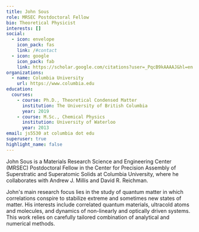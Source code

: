 ```yaml
---
title: John Sous
role: MRSEC Postdoctoral Fellow
bio: Theoretical Physicist
interests: []
social:
  - icon: envelope
    icon_pack: fas
    link: /#contact
  - icon: google
    icon_pack: fab
    link: https://scholar.google.com/citations?user=_PqcB9kAAAAJ&hl=en
organizations:
  - name: Columbia University
    url: https://www.columbia.edu
education:
  courses:
    - course: Ph.D., Theoretical Condensed Matter
      institution: The University of British Columbia
      year: 2019
    - course: M.Sc., Chemical Physics
      institution: University of Waterloo
      year: 2013
email: js5530 at columbia dot edu
superuser: true
highlight_name: false
---
```

John Sous is a Materials Research Science and Engineering Center (MRSEC) Postdoctoral Fellow in the Center for Precision Assembly of Superstratic and Superatomic Solids at Columbia University, where he collaborates with Andrew J. Millis and David R. Reichman.

John's main research focus lies in the study of quantum matter in which correlations conspire to stabilize extreme and sometimes new states of matter.  His interests include correlated quantum materials, ultracold atoms and molecules, and dynamics of non-linearly and optically driven systems. This work relies on carefully tailored combination of analytical and numerical methods.